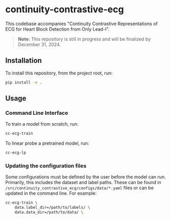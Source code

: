 # continuity-contrastive-ecg

This codebase accompanies "Continuity Contrastive Representations of ECG for Heart Block Detection from Only Lead-I".

> **Note:**
> This repository is still in progress and will be finalized by December 31, 2024.

## Installation

To install this repository, from the project root, run:

```bash
pip install -e .
```

## Usage

### Command Line Interface

To train a model from scratch, run:

```bash
cc-ecg-train
```

To linear probe a pretrained model, run:

```bash
cc-ecg-lp
```

### Updating the configuration files

Some configurations must be defined by the user before the model can run. Primarily, this includes the dataset and label paths. These can be found in `/src/continuity_contrastive_ecg/configs/data/*.yaml` files or can be updated in the command line.
For example:

```bash
cc-ecg-train \
    data.label_dir=/path/to/labels/ \
    data.data_dir=/path/to/data/ \
```
